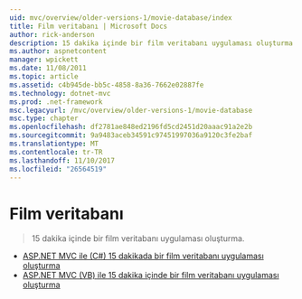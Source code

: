 ```yaml
---
uid: mvc/overview/older-versions-1/movie-database/index
title: Film veritabanı | Microsoft Docs
author: rick-anderson
description: 15 dakika içinde bir film veritabanı uygulaması oluşturma.
ms.author: aspnetcontent
manager: wpickett
ms.date: 11/08/2011
ms.topic: article
ms.assetid: c4b945de-bb5c-4858-8a36-7662e02887fe
ms.technology: dotnet-mvc
ms.prod: .net-framework
msc.legacyurl: /mvc/overview/older-versions-1/movie-database
msc.type: chapter
ms.openlocfilehash: df2781ae848ed2196fd5cd2451d20aaac91a2e2b
ms.sourcegitcommit: 9a9483aceb34591c97451997036a9120c3fe2baf
ms.translationtype: MT
ms.contentlocale: tr-TR
ms.lasthandoff: 11/10/2017
ms.locfileid: "26564519"
---
```

<a name="movie-database"></a>Film veritabanı
====================
> 15 dakika içinde bir film veritabanı uygulaması oluşturma.


- [ASP.NET MVC ile (C#) 15 dakikada bir film veritabanı uygulaması oluşturma](create-a-movie-database-application-in-15-minutes-with-asp-net-mvc-cs.md)
- [ASP.NET MVC (VB) ile 15 dakika içinde bir film veritabanı uygulaması oluşturma](create-a-movie-database-application-in-15-minutes-with-asp-net-mvc-vb.md)
